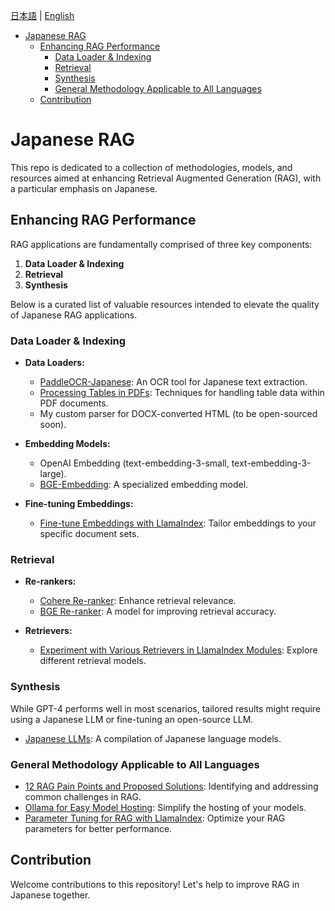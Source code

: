 [日本語](README.md) | [English](README_en.md)

- [Japanese RAG](#japanese-rag)
  - [Enhancing RAG Performance](#enhancing-rag-performance)
    - [Data Loader \& Indexing](#data-loader--indexing)
    - [Retrieval](#retrieval)
    - [Synthesis](#synthesis)
    - [General Methodology Applicable to All Languages](#general-methodology-applicable-to-all-languages)
  - [Contribution](#contribution)

# Japanese RAG

This repo is dedicated to a collection of methodologies, models, and resources aimed at enhancing Retrieval Augmented Generation (RAG), with a particular emphasis on Japanese.

## Enhancing RAG Performance

RAG applications are fundamentally comprised of three key components:

1. **Data Loader & Indexing**
2. **Retrieval**
3. **Synthesis**

Below is a curated list of valuable resources intended to elevate the quality of Japanese RAG applications.

### Data Loader & Indexing

- **Data Loaders:**

  - [PaddleOCR-Japanese](https://github.com/PaddlePaddle/PaddleOCR/blob/release/2.7/doc/doc_i18n/README_%E6%97%A5%E6%9C%AC%E8%AA%9E.md): An OCR tool for Japanese text extraction.
  - [Processing Tables in PDFs](https://webcache.googleusercontent.com/search?q=cache:https://levelup.gitconnected.com/a-guide-to-processing-tables-in-rag-pipelines-with-llamaindex-and-unstructuredio-3500c8f917a7&strip=0&vwsrc=1&referer=medium-parser): Techniques for handling table data within PDF documents.
  - My custom parser for DOCX-converted HTML (to be open-sourced soon).

- **Embedding Models:**

  - OpenAI Embedding (text-embedding-3-small, text-embedding-3-large).
  - [BGE-Embedding](https://github.com/FlagOpen/FlagEmbedding?tab=readme-ov-file): A specialized embedding model.

- **Fine-tuning Embeddings:**
  - [Fine-tune Embeddings with LlamaIndex](https://github.com/run-llama/finetune-embedding): Tailor embeddings to your specific document sets.

### Retrieval

- **Re-rankers:**

  - [Cohere Re-ranker](https://cohere.com/rerank): Enhance retrieval relevance.
  - [BGE Re-ranker](https://github.com/FlagOpen/FlagEmbedding/tree/master/FlagEmbedding/reranker): A model for improving retrieval accuracy.

- **Retrievers:**
  - [Experiment with Various Retrievers in LlamaIndex Modules](https://docs.llamaindex.ai/en/stable/module_guides/querying/retriever/retrievers.html): Explore different retrieval models.

### Synthesis

While GPT-4 performs well in most scenarios, tailored results might require using a Japanese LLM or fine-tuning an open-source LLM.

- [Japanese LLMs](https://github.com/llm-jp/awesome-japanese-llm): A compilation of Japanese language models.

### General Methodology Applicable to All Languages

- [12 RAG Pain Points and Proposed Solutions](https://towardsdatascience.com/12-rag-pain-points-and-proposed-solutions-43709939a28c): Identifying and addressing common challenges in RAG.
- [Ollama for Easy Model Hosting](https://github.com/ollama/ollama): Simplify the hosting of your models.
- [Parameter Tuning for RAG with LlamaIndex](https://docs.llamaindex.ai/en/stable/examples/param_optimizer/param_optimizer.html): Optimize your RAG parameters for better performance.

## Contribution

Welcome contributions to this repository! Let's help to improve RAG in Japanese together.
